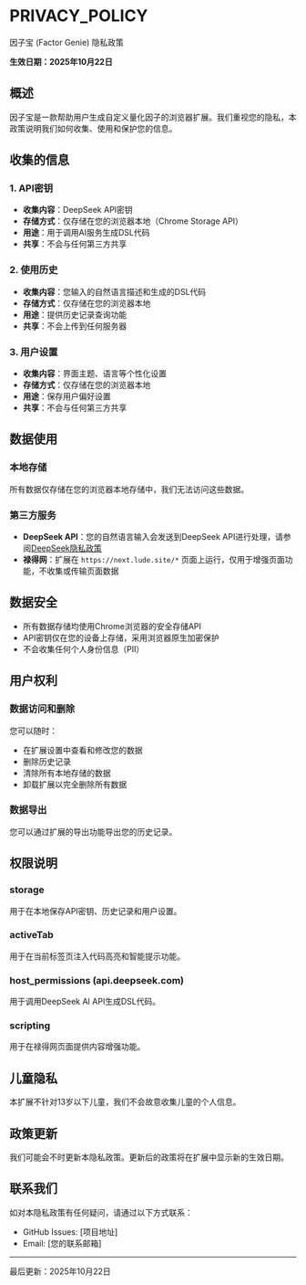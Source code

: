 # PRIVACY_POLICY
因子宝 (Factor Genie) 隐私政策

**生效日期：2025年10月22日**

## 概述
因子宝是一款帮助用户生成自定义量化因子的浏览器扩展。我们重视您的隐私，本政策说明我们如何收集、使用和保护您的信息。

## 收集的信息

### 1. API密钥
- **收集内容**：DeepSeek API密钥
- **存储方式**：仅存储在您的浏览器本地（Chrome Storage API）
- **用途**：用于调用AI服务生成DSL代码
- **共享**：不会与任何第三方共享

### 2. 使用历史
- **收集内容**：您输入的自然语言描述和生成的DSL代码
- **存储方式**：仅存储在您的浏览器本地
- **用途**：提供历史记录查询功能
- **共享**：不会上传到任何服务器

### 3. 用户设置
- **收集内容**：界面主题、语言等个性化设置
- **存储方式**：仅存储在您的浏览器本地
- **用途**：保存用户偏好设置
- **共享**：不会与任何第三方共享

## 数据使用

### 本地存储
所有数据仅存储在您的浏览器本地存储中，我们无法访问这些数据。

### 第三方服务
- **DeepSeek API**：您的自然语言输入会发送到DeepSeek API进行处理，请参阅[DeepSeek隐私政策](https://www.deepseek.com/privacy)
- **禄得网**：扩展在 `https://next.lude.site/*` 页面上运行，仅用于增强页面功能，不收集或传输页面数据

## 数据安全
- 所有数据存储均使用Chrome浏览器的安全存储API
- API密钥仅在您的设备上存储，采用浏览器原生加密保护
- 不会收集任何个人身份信息（PII）

## 用户权利

### 数据访问和删除
您可以随时：
- 在扩展设置中查看和修改您的数据
- 删除历史记录
- 清除所有本地存储的数据
- 卸载扩展以完全删除所有数据

### 数据导出
您可以通过扩展的导出功能导出您的历史记录。

## 权限说明

### storage
用于在本地保存API密钥、历史记录和用户设置。

### activeTab
用于在当前标签页注入代码高亮和智能提示功能。

### host_permissions (api.deepseek.com)
用于调用DeepSeek AI API生成DSL代码。

### scripting
用于在禄得网页面提供内容增强功能。

## 儿童隐私
本扩展不针对13岁以下儿童，我们不会故意收集儿童的个人信息。

## 政策更新
我们可能会不时更新本隐私政策。更新后的政策将在扩展中显示新的生效日期。

## 联系我们
如对本隐私政策有任何疑问，请通过以下方式联系：
- GitHub Issues: [项目地址]
- Email: [您的联系邮箱]

---

最后更新：2025年10月22日
